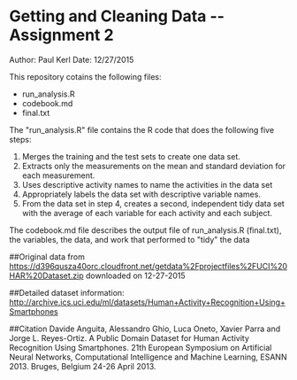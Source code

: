 Getting and Cleaning Data -- Assignment 2
====================================================
Author: Paul Kerl
Date: 12/27/2015

This repository cotains the following files:

* run_analysis.R
* codebook.md
* final.txt

The "run_analysis.R" file contains the R code that does the following five steps:
1. Merges the training and the test sets to create one data set.
2. Extracts only the measurements on the mean and standard deviation for each measurement. 
3. Uses descriptive activity names to name the activities in the data set
4. Appropriately labels the data set with descriptive variable names. 
5. From the data set in step 4, creates a second, independent tidy data set with the average of each variable for each activity and each subject.

The codebook.md file describes the output file of run_analysis.R (final.txt), the variables, the data, and work that performed to "tidy" the data

##Original data from 
https://d396qusza40orc.cloudfront.net/getdata%2Fprojectfiles%2FUCI%20HAR%20Dataset.zip 
downloaded on 12-27-2015

##Detailed dataset information: 
http://archive.ics.uci.edu/ml/datasets/Human+Activity+Recognition+Using+Smartphones

##Citation
Davide Anguita, Alessandro Ghio, Luca Oneto, Xavier Parra and Jorge L. Reyes-Ortiz. A Public Domain Dataset for Human Activity Recognition Using Smartphones. 21th European Symposium on Artificial Neural Networks, Computational Intelligence and Machine Learning, ESANN 2013. Bruges, Belgium 24-26 April 2013.